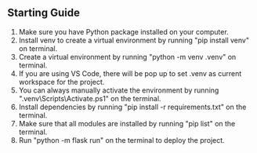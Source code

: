 ## Starting Guide

1. Make sure you have Python package installed on your computer.
2. Install venv to create a virtual environment by running "pip install venv" on terminal.
3. Create a virtual environment by running "python -m venv .venv" on terminal.
4. If you are using VS Code, there will be pop up to set .venv as current workspace for the project. 
5. You can always manually activate the environment by running ".venv\Scripts\Activate.ps1" on the terminal.
6. Install dependencies by running "pip install -r requirements.txt" on the terminal.
7. Make sure that all modules are installed by running "pip list" on the terminal.
8. Run "python -m flask run" on the terminal to deploy the project.